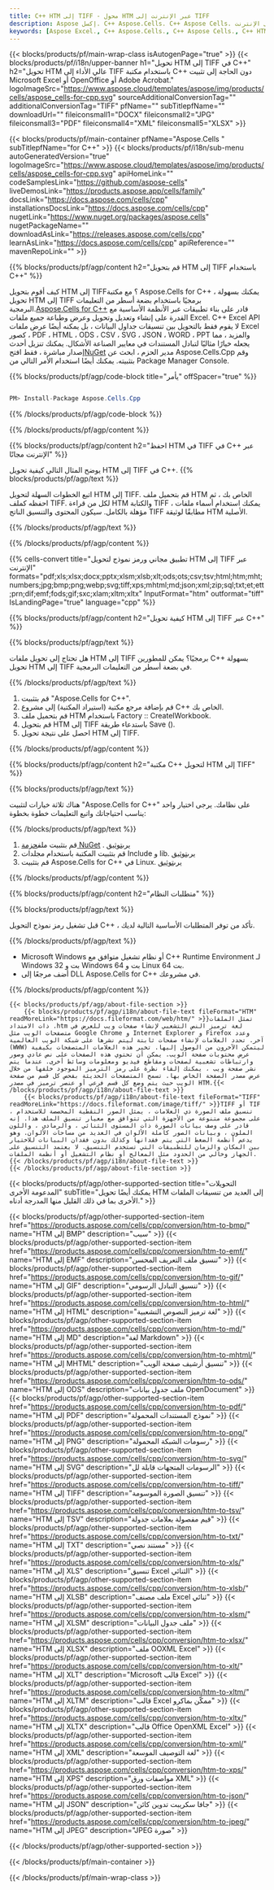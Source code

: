 ```yaml
---
title: C++ HTM إلى TIFF - محول HTM عبر الإنترنت إلى TIFF
description: Aspose إكسل. C++ Aspose.Cells. C++ Aspose Cells. مجاني على الإنترنت C++ تحويل HTM إلى TIFF saveformat. C++ HTM إلى تنسيق TIFF. احفظ HTM في TIFF C++.
keywords: [Aspose Excel., C++ Aspose.Cells., C++ Aspose Cells., C++ HTM to TIFF saveformat., Free Online HTM to TIFF C++., C++ Convert HTM to TIFF]
---
```

{{< blocks/products/pf/main-wrap-class isAutogenPage="true" >}}
{{< blocks/products/pf/i18n/upper-banner h1="تحويل HTM إلى TIFF في C++" h2="تحويل HTM عالي الأداء إلى TIFF باستخدام مكتبة C++ دون الحاجة إلى تثبيت Microsoft Excel أو OpenOffice أو Adobe Acrobat." logoImageSrc="https://www.aspose.cloud/templates/aspose/img/products/cells/aspose_cells-for-cpp.svg" sourceAdditionalConversionTag="" additionalConversionTag="TIFF" pfName="" subTitlepfName="" downloadUrl="" fileiconsmall1="DOCX" fileiconsmall2="JPG" fileiconsmall3="PDF" fileiconsmall4="XML" fileiconsmall5="XLSX" >}}

{{< blocks/products/pf/main-container pfName="Aspose.Cells " subTitlepfName="for C++" >}}
{{< blocks/products/pf/i18n/sub-menu autoGeneratedVersion="true" logoImageSrc="https://www.aspose.cloud/templates/aspose/img/products/cells/aspose_cells-for-cpp.svg" apiHomeLink="" codeSamplesLink="https://github.com/aspose-cells" liveDemosLink="https://products.aspose.app/cells/family" docsLink="https://docs.aspose.com/cells/cpp" installationsDocsLink="https://docs.aspose.com/cells/cpp" nugetLink="https://www.nuget.org/packages/aspose.cells" nugetPackageName="" downloadAsLink="https://releases.aspose.com/cells/cpp" learnAsLink="https://docs.aspose.com/cells/cpp" apiReference="" mavenRepoLink="" >}}


{{% blocks/products/pf/agp/content h2="قم بتحويل HTM إلى TIFF باستخدام C++" %}}

 كيف أقوم بتحويل HTM إلى TIFF؟ مع مكتبة Aspose.Cells for C++ ، يمكنك بسهولة تحويل HTM إلى TIFF برمجيًا باستخدام بضعة أسطر من التعليمات البرمجية.[Aspose.Cells for C++](https://products.aspose.com/cells/cpp) قادر على بناء تطبيقات عبر الأنظمة الأساسية مع القدرة على إنشاء وتعديل وتحويل وعرض وطباعة جميع ملفات Excel. C++ Excel API لا يقوم فقط بالتحويل بين تنسيقات جداول البيانات ، بل يمكنه أيضًا عرض ملفات Excel كصور ، PDF ، HTML ، ODS ، CSV ، SVG ، JSON ، WORD ، PPT والمزيد ، مما يجعله خيارًا مثاليًا لتبادل المستندات في معايير الصناعة الأشكال. يمكنك تنزيل أحدث إصدار مباشرة ، فقط افتح[NuGet](https://www.nuget.org/packages/Aspose.Cells.Cpp/) مدير الحزم ، ابحث عن Aspose.Cells.Cpp وقم بتثبيته. يمكنك أيضًا استخدام الأمر التالي من Package Manager Console.

{{% blocks/products/pf/agp/code-block title="يأمر" offSpacer="true" %}}

```cs

PM> Install-Package Aspose.Cells.Cpp

```

{{% /blocks/products/pf/agp/code-block %}}

{{% /blocks/products/pf/agp/content %}}

{{% blocks/products/pf/agp/content h2="احفظ HTM في TIFF في C++ عبر الإنترنت مجانًا" %}}

يوضح المثال التالي كيفية تحويل HTM إلى TIFF في C++.
{{% blocks/products/pf/agp/text %}}

اتبع الخطوات السهلة لتحويل HTM إلى TIFF. قم بتحميل ملف HTM الخاص بك ، ثم احفظه كملف TIFF. لكل من قراءة HTM والكتابة TIFF ، يمكنك استخدام أسماء ملفات مؤهلة بالكامل. سيكون المحتوى والتنسيق الناتج TIFF مطابقًا لوثيقة HTM الأصلية.

{{% /blocks/products/pf/agp/text %}}

{{% /blocks/products/pf/agp/content %}}

{{% cells-convert title="تطبيق مجاني ورمز نموذج لتحويل HTM إلى TIFF عبر الإنترنت" formats="pdf;xls;xlsx;docx;pptx;xlsm;xlsb;xlt;ods;ots;csv;tsv;html;htm;mht;numbers;jpg;bmp;png;webp;svg;tiff;xps;mhtml;md;json;xml;zip;sql;txt;et;ett;prn;dif;emf;fods;gif;sxc;xlam;xltm;xltx" InputFormat="htm" outformat="tiff" IsLandingPage="true" language="cpp" %}}

{{% blocks/products/pf/agp/content h2="كيفية تحويل HTM إلى TIFF عبر C++" %}}

{{% blocks/products/pf/agp/text %}}

هل تحتاج إلى تحويل ملفات HTM إلى TIFF برمجيًا؟ يمكن للمطورين C++ بسهولة تحويل HTM إلى TIFF في بضعة أسطر من التعليمات البرمجية.

{{% /blocks/products/pf/agp/text %}}

1.  قم بتثبيت "Aspose.Cells for C++".
1.  قم بإضافة مرجع مكتبة (استيراد المكتبة) إلى مشروع C++ الخاص بك.
1.  قم بتحميل ملف HTM باستخدام Factory :: CreateIWorkbook.
1.  قم بتحويل HTM إلى TIFF باستدعاء طريقة Save ().
1.  احصل على نتيجة تحويل HTM إلى TIFF.

{{% /blocks/products/pf/agp/content %}}

{{% blocks/products/pf/agp/content h2="مكتبة C++ لتحويل HTM إلى TIFF" %}}

{{% blocks/products/pf/agp/text %}}

هناك ثلاثة خيارات لتثبيت "Aspose.Cells for C++" على نظامك. يرجى اختيار واحد يناسب احتياجاتك واتبع التعليمات خطوة بخطوة:

{{% /blocks/products/pf/agp/text %}}

1.  قم بتثبيت ملف[حزمة NuGet](https://www.nuget.org/packages/Aspose.Cells.Cpp/) . يرى[توثيق](https://docs.aspose.com/cells/cpp/installation/#using-nuget-package-manager)
1.  قم بتثبيت المكتبة باستخدام مجلدات Include و lib. يرى[توثيق](https://docs.aspose.com/cells/cpp/installation/#using-include-and-lib-folders)
1.  قم بتثبيت Aspose.Cells for C++ في Linux. يرى[توثيق](https://docs.aspose.com/cells/cpp/installation/#installing-asposecells-for-c-in-linux)

{{% /blocks/products/pf/agp/content %}}

{{% blocks/products/pf/agp/content h2="متطلبات النظام" %}}

{{% blocks/products/pf/agp/text %}}

 قبل تشغيل رمز نموذج التحويل C++ ، تأكد من توفر المتطلبات الأساسية التالية لديك.

{{% /blocks/products/pf/agp/text %}}

- Microsoft Windows أو نظام تشغيل متوافق مع C++ Runtime Environment لـ Windows 32 بت و Windows 64 بت و Linux 64 بت.
- أضف مرجعًا إلى DLL Aspose.Cells for C++ في مشروعك.

{{% /blocks/products/pf/agp/content %}}

<!-- aboutfile Starts -->
    {{< blocks/products/pf/agp/about-file-section >}}
        {{< blocks/products/pf/agp/i18n/about-file-text fileFormat="HTM" readMoreLink="https://docs.fileformat.com/web/htm/" >}}تمثل الملفات ذات الامتداد .htm لغة ترميز النص التشعبي لإنشاء صفحات ويب للعرض في متصفحات الويب مثل Google Chrome و Internet Explorer و Firefox وعدد آخر. تحدد العلامات لإنشاء صفحات ثابتة ليتم نشرها على شبكة الويب العالمية (WWW) ليتمكن الآخرون من الوصول إليها. تخبر هذه العلامات المتصفحات بكيفية عرض محتويات صفحة الويب. يمكن أن تحتوي هذه الصفحات على نص عادي وصور وارتباطات تشعبية لصفحات ومقاطع فيديو ومعلومات وسائط أخرى. عندما يتم نشر صفحة ويب ، يمكنك إلقاء نظرة على رمز الترميز الموجود خلفها من خلال عرض مصدر الصفحة الخاص بها. تسمح المتصفحات الحديثة بفحص كل قسم من صفحة الويب حيث يتم وضع كل قسم فرعي أو عنصر ترميز في مصدر HTM.{{< /blocks/products/pf/agp/i18n/about-file-text >}}
        {{< blocks/products/pf/agp/i18n/about-file-text fileFormat="TIFF" readMoreLink="https://docs.fileformat.com/image/tiff/" >}}TIFF أو TIF ، تنسيق ملف الصورة ذي العلامات ، يمثل الصور النقطية المخصصة للاستخدام على مجموعة متنوعة من الأجهزة التي تتوافق مع معيار تنسيق الملف هذا. إنه قادر على وصف بيانات الصورة ذات المستوى الثنائي ، والرمادي ، واللون الملون ، وبيانات الصور كاملة الألوان في العديد من مساحات الألوان. وهو يدعم أنظمة الضغط التي يتم فقدانها وكذلك بدون فقدان البيانات للاختيار بين المكان والزمان للتطبيقات التي تستخدم التنسيق. لا يعتمد التنسيق على الجهاز وخالي من الحدود مثل المعالج أو نظام التشغيل أو أنظمة الملفات.{{< /blocks/products/pf/agp/i18n/about-file-text >}}
    {{< /blocks/products/pf/agp/about-file-section >}}
<!-- aboutfile Ends -->

{{< blocks/products/pf/agp/other-supported-section title="التحويلات المدعومة الأخرى" subTitle="يمكنك أيضًا تحويل HTM إلى العديد من تنسيقات الملفات الأخرى بما في ذلك القليل منها المدرجة أدناه." >}}

{{< blocks/products/pf/agp/other-supported-section-item href="https://products.aspose.com/cells/cpp/conversion/htm-to-bmp/" name="HTM إلى BMP" description="سيب" >}}
{{< blocks/products/pf/agp/other-supported-section-item href="https://products.aspose.com/cells/cpp/conversion/htm-to-emf/" name="HTM إلى EMF" description="تنسيق ملف التعريف المحسن" >}}
{{< blocks/products/pf/agp/other-supported-section-item href="https://products.aspose.com/cells/cpp/conversion/htm-to-gif/" name="HTM إلى GIF" description="تنسيق التبادل الرسومي" >}}
{{< blocks/products/pf/agp/other-supported-section-item href="https://products.aspose.com/cells/cpp/conversion/htm-to-html/" name="HTM إلى HTML" description="لغة ترميز النصوص التشعبية" >}}
{{< blocks/products/pf/agp/other-supported-section-item href="https://products.aspose.com/cells/cpp/conversion/htm-to-md/" name="HTM إلى MD" description="لغة Markdown" >}}
{{< blocks/products/pf/agp/other-supported-section-item href="https://products.aspose.com/cells/cpp/conversion/htm-to-mhtml/" name="HTM إلى MHTML" description="تنسيق أرشيف صفحة الويب" >}}
{{< blocks/products/pf/agp/other-supported-section-item href="https://products.aspose.com/cells/cpp/conversion/htm-to-ods/" name="HTM إلى ODS" description="ملف جدول بيانات OpenDocument" >}}
{{< blocks/products/pf/agp/other-supported-section-item href="https://products.aspose.com/cells/cpp/conversion/htm-to-pdf/" name="HTM إلى PDF" description="نموذج المستندات المحمولة" >}}
{{< blocks/products/pf/agp/other-supported-section-item href="https://products.aspose.com/cells/cpp/conversion/htm-to-png/" name="HTM إلى PNG" description="رسومات الشبكة المحمولة" >}}
{{< blocks/products/pf/agp/other-supported-section-item href="https://products.aspose.com/cells/cpp/conversion/htm-to-svg/" name="HTM إلى SVG" description="الرسومات المتجهات قابلة لل" >}}
{{< blocks/products/pf/agp/other-supported-section-item href="https://products.aspose.com/cells/cpp/conversion/htm-to-tiff/" name="HTM إلى TIFF" description="تنسيق الصورة الموسومة" >}}
{{< blocks/products/pf/agp/other-supported-section-item href="https://products.aspose.com/cells/cpp/conversion/htm-to-tsv/" name="HTM إلى TSV" description="قيم مفصولة بعلامات جدولة" >}}
{{< blocks/products/pf/agp/other-supported-section-item href="https://products.aspose.com/cells/cpp/conversion/htm-to-txt/" name="HTM إلى TXT" description="مستند نصي" >}}
{{< blocks/products/pf/agp/other-supported-section-item href="https://products.aspose.com/cells/cpp/conversion/htm-to-xls/" name="HTM إلى XLS" description="تنسيق Excel الثنائي" >}}
{{< blocks/products/pf/agp/other-supported-section-item href="https://products.aspose.com/cells/cpp/conversion/htm-to-xlsb/" name="HTM إلى XLSB" description="ملف مصنف Excel ثنائي" >}}
{{< blocks/products/pf/agp/other-supported-section-item href="https://products.aspose.com/cells/cpp/conversion/htm-to-xlsm/" name="HTM إلى XLSM" description="ملف جدول البيانات" >}}
{{< blocks/products/pf/agp/other-supported-section-item href="https://products.aspose.com/cells/cpp/conversion/htm-to-xlsx/" name="HTM إلى XLSX" description="ملف OOXML Excel" >}}
{{< blocks/products/pf/agp/other-supported-section-item href="https://products.aspose.com/cells/cpp/conversion/htm-to-xlt/" name="HTM إلى XLT" description="Microsoft قالب Excel" >}}
{{< blocks/products/pf/agp/other-supported-section-item href="https://products.aspose.com/cells/cpp/conversion/htm-to-xltm/" name="HTM إلى XLTM" description="قالب Excel ممكّن بماكرو" >}}
{{< blocks/products/pf/agp/other-supported-section-item href="https://products.aspose.com/cells/cpp/conversion/htm-to-xltx/" name="HTM إلى XLTX" description="قالب Office OpenXML Excel" >}}
{{< blocks/products/pf/agp/other-supported-section-item href="https://products.aspose.com/cells/cpp/conversion/htm-to-xml/" name="HTM إلى XML" description="لغة التوصيف الموسعة" >}}
{{< blocks/products/pf/agp/other-supported-section-item href="https://products.aspose.com/cells/cpp/conversion/htm-to-xps/" name="HTM إلى XPS" description="مواصفات ورق XML" >}}
{{< blocks/products/pf/agp/other-supported-section-item href="https://products.aspose.com/cells/cpp/conversion/htm-to-json/" name="HTM إلى JSON" description="جافا سكريبت تدوين كائن" >}}
{{< blocks/products/pf/agp/other-supported-section-item href="https://products.aspose.com/cells/cpp/conversion/htm-to-jpeg/" name="HTM إلى JPEG" description="JPEG صورة" >}}

{{< /blocks/products/pf/agp/other-supported-section >}}

{{< /blocks/products/pf/main-container >}}
    
{{< /blocks/products/pf/main-wrap-class >}}
